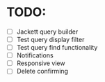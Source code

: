 # TODO:

- [ ] Jackett query builder
- [ ] Test query display filter
- [ ] Test query find functionality
- [ ] Notifications
- [ ] Responsive view
- [ ] Delete confirming

